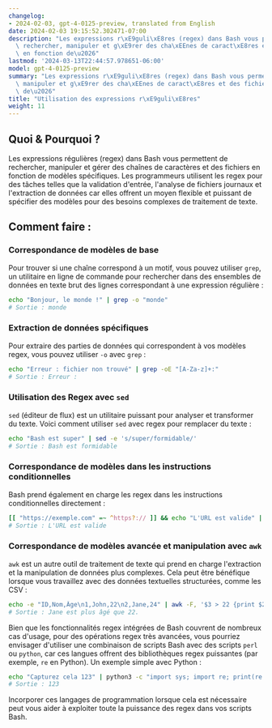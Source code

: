 ```yaml
---
changelog:
- 2024-02-03, gpt-4-0125-preview, translated from English
date: 2024-02-03 19:15:52.302471-07:00
description: "Les expressions r\xE9guli\xE8res (regex) dans Bash vous permettent de\
  \ rechercher, manipuler et g\xE9rer des cha\xEEnes de caract\xE8res et des fichiers\
  \ en fonction de\u2026"
lastmod: '2024-03-13T22:44:57.978651-06:00'
model: gpt-4-0125-preview
summary: "Les expressions r\xE9guli\xE8res (regex) dans Bash vous permettent de rechercher,\
  \ manipuler et g\xE9rer des cha\xEEnes de caract\xE8res et des fichiers en fonction\
  \ de\u2026"
title: "Utilisation des expressions r\xE9guli\xE8res"
weight: 11
---
```


## Quoi & Pourquoi ?

Les expressions régulières (regex) dans Bash vous permettent de rechercher, manipuler et gérer des chaînes de caractères et des fichiers en fonction de modèles spécifiques. Les programmeurs utilisent les regex pour des tâches telles que la validation d'entrée, l'analyse de fichiers journaux et l'extraction de données car elles offrent un moyen flexible et puissant de spécifier des modèles pour des besoins complexes de traitement de texte.

## Comment faire :

### Correspondance de modèles de base
Pour trouver si une chaîne correspond à un motif, vous pouvez utiliser `grep`, un utilitaire en ligne de commande pour rechercher dans des ensembles de données en texte brut des lignes correspondant à une expression régulière :

```bash
echo "Bonjour, le monde !" | grep -o "monde"
# Sortie : monde
```

### Extraction de données spécifiques
Pour extraire des parties de données qui correspondent à vos modèles regex, vous pouvez utiliser `-o` avec `grep` :

```bash
echo "Erreur : fichier non trouvé" | grep -oE "[A-Za-z]+:"
# Sortie : Erreur :
```

### Utilisation des Regex avec `sed`
`sed` (éditeur de flux) est un utilitaire puissant pour analyser et transformer du texte. Voici comment utiliser `sed` avec regex pour remplacer du texte :

```bash
echo "Bash est super" | sed -e 's/super/formidable/'
# Sortie : Bash est formidable
```

### Correspondance de modèles dans les instructions conditionnelles
Bash prend également en charge les regex dans les instructions conditionnelles directement :

```bash
[[ "https://exemple.com" =~ ^https?:// ]] && echo "L'URL est valide" || echo "L'URL est invalide"
# Sortie : L'URL est valide
```

### Correspondance de modèles avancée et manipulation avec `awk`
`awk` est un autre outil de traitement de texte qui prend en charge l'extraction et la manipulation de données plus complexes. Cela peut être bénéfique lorsque vous travaillez avec des données textuelles structurées, comme les CSV :

```bash
echo -e "ID,Nom,Âge\n1,John,22\n2,Jane,24" | awk -F, '$3 > 22 {print $2 " est plus âgé que 22."}'
# Sortie : Jane est plus âgé que 22.
```

Bien que les fonctionnalités regex intégrées de Bash couvrent de nombreux cas d'usage, pour des opérations regex très avancées, vous pourriez envisager d'utiliser une combinaison de scripts Bash avec des scripts `perl` ou `python`, car ces langues offrent des bibliothèques regex puissantes (par exemple, `re` en Python). Un exemple simple avec Python :

```bash
echo "Capturez cela 123" | python3 -c "import sys; import re; print(re.search('(\d+)', sys.stdin.read()).group(0))"
# Sortie : 123
```

Incorporer ces langages de programmation lorsque cela est nécessaire peut vous aider à exploiter toute la puissance des regex dans vos scripts Bash.
